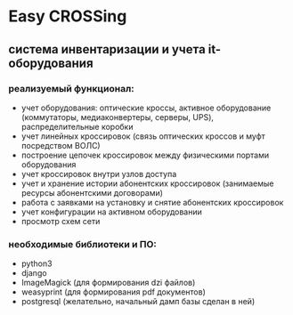  
# Easy CROSSing
## система инвентаризации и учета it-оборудования
### реализуемый функционал:
- учет оборудования: оптические кроссы, активное оборудование (коммутаторы, медиаконвертеры, серверы, UPS), распределительные коробки
- учет линейных кроссировок (связь оптических кроссов и муфт посредством ВОЛС)
- построение цепочек кроссировок между физическими портами оборудования
- учет кроссировок внутри узлов доступа
- учет и хранение истории абонентских кроссировок (занимаемые ресурсы абонентскими договорами)
- работа с заявками на установку и снятие абонентских кроссировок
- учет конфигурации на активном оборудовании
- просмотр схем сети

### необходимые библиотеки и ПО:
- python3
- django
- ImageMagick (для формирования dzi файлов)
- weasyprint (для формирования pdf документов)
- postgresql (желательно, начальный дамп базы сделан в ней)


